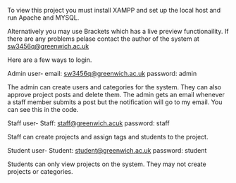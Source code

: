 To view this project you must install XAMPP
and set up the local host and run Apache and MYSQL.

Alternatively you may use Brackets which has a live preview functionaility.
If there are any problems pelase contact the author of the system at sw3456q@greenwich.ac.uk

Here are a few ways to login.

Admin user-
email: sw3456q@greenwich.ac.uk
password: admin

The admin can create users and categories for the system. They can also approve project posts and delete them.
The admin gets an email whenever a staff member submits a post but the notification will go to my email. You can see this
in the code.


Staff user-
Staff: staff@greenwich.acuk
password: staff

Staff can create projects and assign tags and students to the project.

Student user-
Student: student@greenwich.ac.uk
password: student

Students can only view projects on the system. They may not create projects or categories.